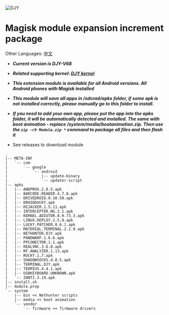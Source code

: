 ![DJY](Images/LOGO.jpg)

# Magisk module expansion increment package

Other Languages: [中文](README_ZH.md)

* ***Current version is DJY-V68***

* ***Related supporting kernel: [DJY kernel](https://johanlike.github.io/DJY-Oneplus6-or-Oneplus6T-Nethunter-Andrax-Kernel/)***

* ***This extension module is available for all Android versions. All Android phones with Magisk installed***

* ***This module will save all apps in /sdcrad/apks folder, if some apk is not installed correctly, please manually go to this folder to install.***

* ***If you need to add your own app, please put the app into the apks folder, it will be automatically detected and installed. The same with boot animation - replace /system/media/bootanimation.zip. Then use the ```zip -r9 Module.zip *``` command to package all files and then flash it***

* See releases to download module

```
.
|-- META-INF
|   `-- com
|       `-- google
|           `-- android
|               |-- update-binary
|               `-- updater-script
|-- apks
|   |-- ANDPROX.2.0.5.apk
|   |-- BARCODE.READER.4.7.8.apk
|   |-- DRIVEDROID.0.10.50.apk
|   |-- DROIDDUCKY.apk
|   |-- HIJACKER.1.5.11.apk
|   |-- INTERCEPTER.NG.2.1.apk
|   |-- KERNEL.ADIUTOR.0.9.73.3.apk
|   |-- LINUX.DEPLOY.2.5.0.apk
|   |-- LUCKY.PATCHER.8.6.1.apk
|   |-- MATERIAL.TERMINAL.2.1.0.apk
|   |-- NETHUNTER.DJY.apk
|   |-- PANDWARF.1.6.6.apk
|   |-- PPCONECTOR.1.1.apk
|   |-- REALVNC.3.6.0.apk
|   |-- RF.ANALYZER.1.13.apk
|   |-- RUCKY.1.7.apk
|   |-- SHADOWSOCKS.4.8.5.apk
|   |-- TERMINAL.DJY.apk
|   |-- TERMIUS.4.4.1.apk
|   |-- USBKEYBOARD.UNKNOWN.apk
|   `-- ZANTI.3.19.apk
|-- install.sh
|-- module.prop
`-- system
    |-- bin << Nethunter scripts
    |-- media << boot animation
    `-- vendor
        `-- firmware << firmware drivers
```

